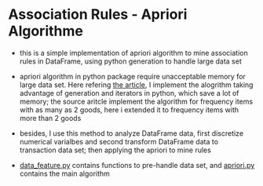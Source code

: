 # Association Rules - Apriori Algorithme

* this is a simple implementation of apriori algorithm to mine association rules in DataFrame, using python generation to handle large data set

* apriori algorithm in python package require unacceptable memory for large data set. Here refering [the article](https://www.datatheque.com/posts/association-analysis/), I implement the alogrithm taking advantage of generation and iterators in python, which save a lot of memory; the source aritcle implement the algorithm for frequency items with as many as 2 goods, here i extended it to frequency items with more than 2 goods

* besides, I use this method to analyze DataFrame data, first discretize numerical varialbes and second transform DataFrame data to transaction data set; then applying the apriori to mine rules

* [data_feature.py](https://github.com/AiDatawxy/association_rules_apriori/blob/master/data_feature.py) contains functions to pre-handle data set, and [apriori.py](https://github.com/AiDatawxy/association_rules_apriori/blob/master/apriori.py) contains the main algorithm
